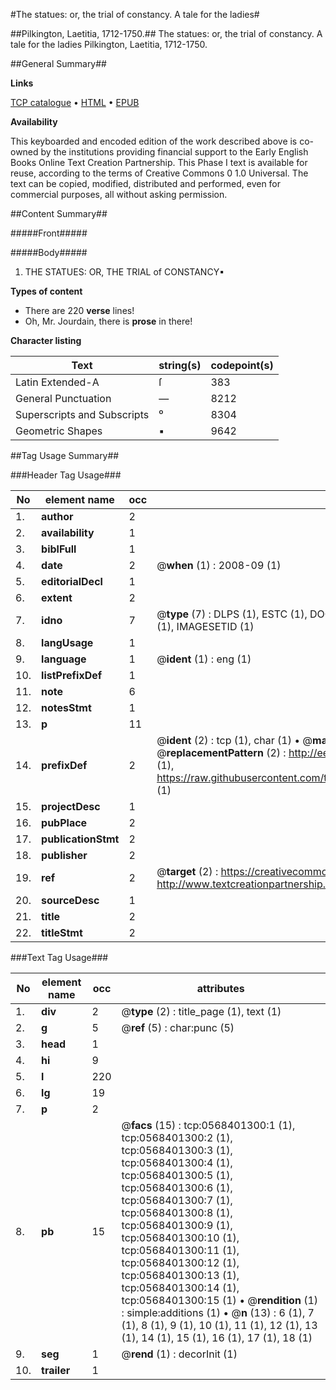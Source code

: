#The statues: or, the trial of constancy. A tale for the ladies#

##Pilkington, Laetitia, 1712-1750.##
The statues: or, the trial of constancy. A tale for the ladies
Pilkington, Laetitia, 1712-1750.

##General Summary##

**Links**

[TCP catalogue](http://www.ota.ox.ac.uk/tcp/)  • 
[HTML](http://tei.it.ox.ac.uk/tcp/Texts-HTML/free/004/004902093.html)  • 
[EPUB](http://tei.it.ox.ac.uk/tcp/Texts-EPUB/free/004/004902093.epub)

**Availability**

This keyboarded and encoded edition of the
	       work described above is co-owned by the institutions
	       providing financial support to the Early English Books
	       Online Text Creation Partnership. This Phase I text is
	       available for reuse, according to the terms of Creative
	       Commons 0 1.0 Universal. The text can be copied,
	       modified, distributed and performed, even for
	       commercial purposes, all without asking permission.


##Content Summary##

#####Front#####

#####Body#####

1. THE STATUES: OR, THE TRIAL of CONSTANCY▪

**Types of content**

  * There are 220 **verse** lines!
  * Oh, Mr. Jourdain, there is **prose** in there!

**Character listing**


|Text|string(s)|codepoint(s)|
|---|---|---|
|Latin Extended-A|ſ|383|
|General Punctuation|—|8212|
|Superscripts             and Subscripts|⁰|8304|
|Geometric Shapes|▪|9642|

##Tag Usage Summary##

###Header Tag Usage###

|No|element name|occ|attributes|
|---|---|---|---|
|1.|__author__|2||
|2.|__availability__|1||
|3.|__biblFull__|1||
|4.|__date__|2| @__when__ (1) : 2008-09 (1)|
|5.|__editorialDecl__|1||
|6.|__extent__|2||
|7.|__idno__|7| @__type__ (7) : DLPS (1), ESTC (1), DOCNO (1), TCP (1), GALEDOCNO (1), CONTENTSET (1), IMAGESETID (1)|
|8.|__langUsage__|1||
|9.|__language__|1| @__ident__ (1) : eng (1)|
|10.|__listPrefixDef__|1||
|11.|__note__|6||
|12.|__notesStmt__|1||
|13.|__p__|11||
|14.|__prefixDef__|2| @__ident__ (2) : tcp (1), char (1)  •  @__matchPattern__ (2) : ([0-9\-]+):([0-9IVX]+) (1), (.+) (1)  •  @__replacementPattern__ (2) : http://eebo.chadwyck.com/downloadtiff?vid=$1&page=$2 (1), https://raw.githubusercontent.com/textcreationpartnership/Texts/master/tcpchars.xml#$1 (1)|
|15.|__projectDesc__|1||
|16.|__pubPlace__|2||
|17.|__publicationStmt__|2||
|18.|__publisher__|2||
|19.|__ref__|2| @__target__ (2) : https://creativecommons.org/publicdomain/zero/1.0/ (1), http://www.textcreationpartnership.org/docs/. (1)|
|20.|__sourceDesc__|1||
|21.|__title__|2||
|22.|__titleStmt__|2||


###Text Tag Usage###

|No|element name|occ|attributes|
|---|---|---|---|
|1.|__div__|2| @__type__ (2) : title_page (1), text (1)|
|2.|__g__|5| @__ref__ (5) : char:punc (5)|
|3.|__head__|1||
|4.|__hi__|9||
|5.|__l__|220||
|6.|__lg__|19||
|7.|__p__|2||
|8.|__pb__|15| @__facs__ (15) : tcp:0568401300:1 (1), tcp:0568401300:2 (1), tcp:0568401300:3 (1), tcp:0568401300:4 (1), tcp:0568401300:5 (1), tcp:0568401300:6 (1), tcp:0568401300:7 (1), tcp:0568401300:8 (1), tcp:0568401300:9 (1), tcp:0568401300:10 (1), tcp:0568401300:11 (1), tcp:0568401300:12 (1), tcp:0568401300:13 (1), tcp:0568401300:14 (1), tcp:0568401300:15 (1)  •  @__rendition__ (1) : simple:additions (1)  •  @__n__ (13) : 6 (1), 7 (1), 8 (1), 9 (1), 10 (1), 11 (1), 12 (1), 13 (1), 14 (1), 15 (1), 16 (1), 17 (1), 18 (1)|
|9.|__seg__|1| @__rend__ (1) : decorInit (1)|
|10.|__trailer__|1||
